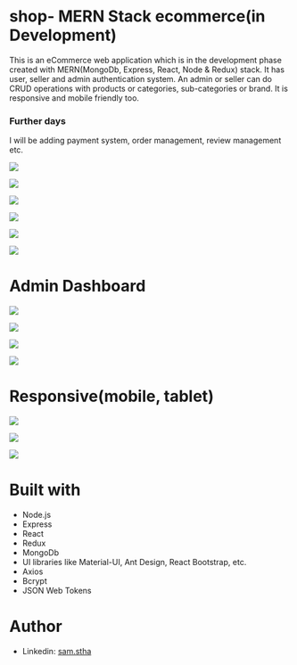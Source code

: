 # shop- MERN Stack ecommerce(in Development)

This is an eCommerce web application which is in the development phase created with MERN(MongoDb, Express, React, Node & Redux) stack. It has user, seller and admin authentication system. An admin or seller can do CRUD operations with products or categories, sub-categories or brand.
It is responsive and mobile friendly too.

### Further days

I will be adding payment system, order management, review management etc.


![](images/Screenshot%20from%202020-12-29%2014-38-01.png)

![](images/Screenshot%20from%202020-12-29%2015-07-10.png)

![](images/Screenshot%20from%202020-12-29%2014-37-38.png)

![](images/Screenshot%20from%202020-12-29%2014-38-56.png)

![](images/Screenshot%20from%202020-12-29%2014-35-28.png)

![](images/Screenshot%20from%202020-12-29%2014-36-02.png)

# Admin Dashboard
![](images/Screenshot%20from%202020-12-29%2014-34-04.png)

![](images/Screenshot%20from%202020-12-29%2014-34-22.png)

![](images/Screenshot%20from%202020-12-29%2014-34-37.png)

![](images/Screenshot%20from%202020-12-29%2014-34-47.png)

# Responsive(mobile, tablet)
![](images/Screenshot%20from%202020-12-29%2014-39-35.png)

![](images/Screenshot%20from%202020-12-29%2014-41-13.png)

![](images/Screenshot%20from%202020-12-29%2014-42-56.png)

# Built with
- Node.js
- Express
- React
- Redux
- MongoDb
- UI libraries like Material-UI, Ant Design, React Bootstrap, etc.
- Axios
- Bcrypt
- JSON Web Tokens

# Author
- Linkedin: [sam.stha](https://www.linkedin.com/in/sam-shrestha-4798241aa/)
